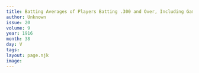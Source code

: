 ```yaml
---
title: Batting Averages of Players Batting .300 and Over, Including Games of Sept 15, 1916.
author: Unknown
issue: 20
volume: 9
year: 1916
month: 38
day: V
tags:
layout: page.njk
image:
---
```

